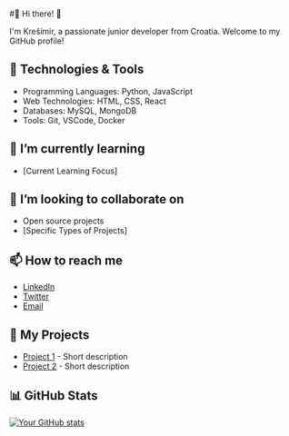 ### 

<!--
**kresimirbruketa/kresimirbruketa** is a ✨ _special_ ✨ repository because its `README.md` (this file) appears on your GitHub profile.

Here are some ideas to get you started:

- 🔭 I’m currently working on ...
- 🌱 I’m currently learning ...
- 👯 I’m looking to collaborate on ...
- 🤔 I’m looking for help with ...
- 💬 Ask me about ...
- 📫 How to reach me: ...
- 😄 Pronouns: ...
- ⚡ Fun fact: ...
-->

#👋 Hi there!  👋

I'm Krešimir, a passionate junior developer from Croatia. Welcome to my GitHub profile!

## 🔧 Technologies & Tools

- Programming Languages: Python, JavaScript
- Web Technologies: HTML, CSS, React
- Databases: MySQL, MongoDB
- Tools: Git, VSCode, Docker

## 🌱 I’m currently learning

- [Current Learning Focus]

## 👯 I’m looking to collaborate on

- Open source projects
- [Specific Types of Projects]

## 📫 How to reach me

- [LinkedIn](https://www.linkedin.com/in/your-profile/)
- [Twitter](https://twitter.com/your_handle)
- [Email](mailto:your.email@example.com)

## 🚀 My Projects

- [Project 1](link-to-repo) - Short description
- [Project 2](link-to-repo) - Short description

## 📊 GitHub Stats

[![Your GitHub stats](https://github-readme-stats.vercel.app/api?username=kresimirbruketa&show_icons=true&theme=radical)](https://github.com/kresimirbruketa)
